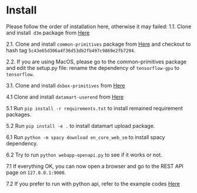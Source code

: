 # Install

Please follow the order of installation here, otherwise it may failed:
1.1. Clone and install` d3m` package from [Here](https://gitlab.com/datadrivendiscovery/d3m "link title")

2.1. Clone and install `common-primitives` package from [Here](https://gitlab.com/datadrivendiscovery/common-primitives "link title") and checkout to hash tag `5c43e65d306a4f36d53db2fb497c9869e2fb7294`.

2.2. If you are using MacOS, please go to the common-primitives package and edit the setup.py file: rename the dependency of `tensorflow-gpu` to `tensorflow`.

3.1. Clone and install `dsbox-primitives` from  [Here](https://github.com/usc-isi-i2/dsbox-primitives "link title")

4.1 Clone and install `datamart-userend` from  [Here](https://github.com/usc-isi-i2/datamart-userend "link title")

5.1  Run `pip install -r requirements.txt` to install remained requirement packages.

5.2 Run `pip install -e .` to install datamart upload package.

6.1 Run `python -m spacy download en_core_web_sm` to install spacy dependency.

6.2 Try to run `python webapp-openapi.py` to see if it works or not.

7.1 If everything OK, you can now open a browser and go to the REST API page on `127.0.0.1:9000`.

7.2 If you prefer to run with python api, refer to the example codes [Here](https://github.com/usc-isi-i2/datamart-upload/tree/d3m/examples)
